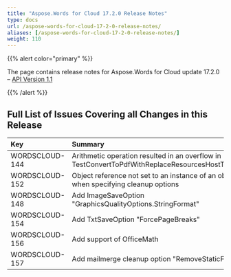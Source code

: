 ```yaml
---
title: "Aspose.Words for Cloud 17.2.0 Release Notes"
type: docs
url: /aspose-words-for-cloud-17-2-0-release-notes/
aliases: [/aspose-words-for-cloud-17-2-0-release-notes/]
weight: 110
---
```


{{% alert color="primary" %}} 

The page contains release notes for Aspose.Words for Cloud update 17.2.0 – [API Version 1.1](http://api.aspose.com/v1.1/swagger/ui/index)

{{% /alert %}} 
## Full List of Issues Covering all Changes in this Release

|Key|Summary|Category|
| :- | :- | :- |
|WORDSCLOUD-144|Arithmetic operation resulted in an overflow in TestConvertToPdfWithReplaceResourcesHostToOption|Bug|
|WORDSCLOUD-152|Object reference not set to an instance of an object when specifying cleanup options|Bug|
|WORDSCLOUD-148|Add ImageSaveOption "GraphicsQualityOptions.StringFormat"|Feature|
|WORDSCLOUD-154|Add TxtSaveOption "ForcePageBreaks"|Feature|
|WORDSCLOUD-156|Add support of OfficeMath|Feature|
|WORDSCLOUD-157|Add mailmerge cleanup option "RemoveStaticFields"|Feature|

